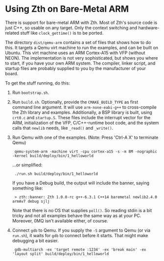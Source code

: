 ﻿# Using Zth on Bare-Metal ARM

There is support for bare-metal ARM with Zth.  Most of Zth's source code is
just C++, so usable on any target.  Only the context switching and
hardware-related stuff like `clock_gettime()` is to be ported.

The directory `dist/qemu-arm` contains a set of files that shows how to do
this.  It targets a Qemu virt machine to run the examples, and can be built on
Ubuntu.  This virt machine uses an ARM Cortex-A15 with VFP (without NEON).  The
implementation is not very sophisticated, but shows you where to start, if you
have your own ARM system.  The compiler, linker script, and startup files are
probably supplied to you by the manufacturer of your board.

To get the stuff running, do this:

1. Run `bootstrap.sh`.
2. Run `build.sh`. Optionally, provide the `CMAKE_BUILD_TYPE` as first command
   line argument.  It will use `arm-none-eabi-g++` to cross-compile the Zth
   library and examples.  Additionally, a BSP library is built, using `crt0.c`
   and `startup.S`.  These files include the interrupt vector for the ARM,
   initialization of the VFP, C/C++-runtime boot code, and the system calls
   that `newlib` needs, like `_read()` and `_write()`.
3. Run Qemu with one of the examples.  (Note: Press 'Ctrl-A X' to terminate
   Qemu)

		qemu-system-arm -machine virt -cpu cortex-a15 -s -m 8M -nographic -kernel build/deploy/bin/1_helloworld

   ...or simplified:

		./run.sh build/deploy/bin/1_helloworld

   If you have a Debug build, the output will include the banner, saying something like:

		> zth::banner: Zth 1.0.0-rc g++-6.3.1 C++14 baremetal newlib2.4.0 armAv7 debug sjlj

   Note that there is no OS that supplies `poll()`. So reading stdin is a bit
   tricky and not all examples behave the same way as at your PC.  Moreover,
   0MQ isn't available either, of course.
4. Connect `gdb` to Qemu. If you supply the `-S` argument to Qemu (or via
   `run.sh`), it waits for `gdb` to connect before it starts.  That might make
   debugging a bit easier.

		gdb-multiarch -ex 'target remote :1234' -ex 'break main' -ex 'layout split' build/deploy/bin/1_helloworld
